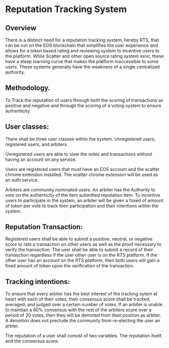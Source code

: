 # Reputation Tracking System

## Overview 

There is a distinct need for a reputation tracking system, hereby RTS, that can be run on the EOS blockchain that simplifies the user experience and allows for a token based rating and reviewing system to incentive users to the platform. While Scatter and other open source rating system exist, these have a steep learning curve that makes the platform inaccessible to some users. These systems generally have the weakness of a single centralized authority. 

## Methodology.

To Track the reputation of users through both the scoring of transactions as positive and negative and through the scoring of a voting system to ensure authenticity.

## User classes:

There shall be three user classes within the system. Unregistered users, registered users, and arbiters. 

Unregistered users are able to view the votes and transactions without having an account on any service. 

Users are registered users that must have an EOS account and the scatter chrome extension installed. The scatter chrome extension will be used as an auth service.

Arbiters are community nominated users. An arbiter has the Authority to vote on the authenticity of the item submitted reputation item. To incentive users to participate in the system, an arbiter will be given a foxed of amount of token per vote to track their participation and their intentions within the system.

## Reputation Transaction:

Registered users shall be able to submit a positive, neutral, or negative score to rate a transaction on other users as well as the proof necessary to verify the transaction. The user shall be able to submit a record of their tranasction regardless if the user other user is on the RTS platform. If the other user has an account on the RTS platform, then both users will gain a fixed amount of token upon the verification of the transaction.

## Tracking intentions:
To ensure that every arbiter has the best interest of the tracking sytem at heart with each of their votes, their consensus score shall be tracked, averaged, and judged over a certain number of votes. If an arbiter is unable to maintian a 60% consensus with the rest of the arbiters score over a period of 20 votes, then they will be demoted from their position as arbiter. A demotion does not preclude the community from re-electing the user an arbter. 

The reputation of a user shall consist of two variables. The reputation itself, and the consensus score. 
